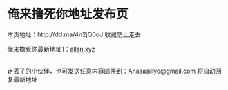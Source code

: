 <!DOCTYPE html>
<html lang="zh-CN">
<head>
<meta charset="utf-8" />
<style type="text/css"> 
TUOGUANKAISHI<pic>https://s2.ax1x.com/2019/03/09/Ap1QPA.png</pic><url1>http://allsn.xyz</url1><url2>http://wwww.allsn.xyz</url2><url3>http://allsn.xyz</url3>TUOGUANJIEWEI 
</style> 
</head>
<body>
<h1>俺来撸死你地址发布页</h1>
<p>本页地址：http://dd.ma/4n2jQ0oJ 收藏防止走丢</p>
<span>俺来撸死你最新地址1：<a href="http://allsn.xyz">allsn.xyz</a></span>
<br/><br/>
<p>走丢了的小伙伴，也可发送任意内容邮件到：Anasasillye@gmail.com 将自动回复最新地址</p>
</body>
</html>
